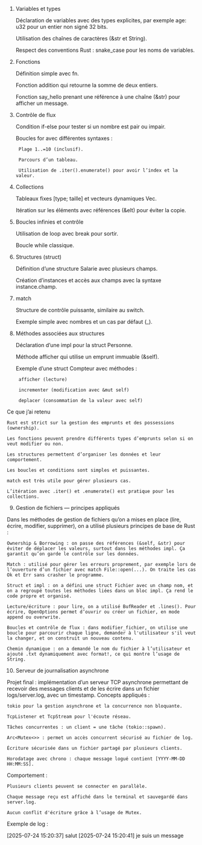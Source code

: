 1. Variables et types

    Déclaration de variables avec des types explicites, par exemple age: u32 pour un entier non signé 32 bits.

    Utilisation des chaînes de caractères (&str et String).

    Respect des conventions Rust : snake_case pour les noms de variables.

2. Fonctions

    Définition simple avec fn.

    Fonction addition qui retourne la somme de deux entiers.

    Fonction say_hello prenant une référence à une chaîne (&str) pour afficher un message.

3. Contrôle de flux

    Condition if-else pour tester si un nombre est pair ou impair.

    Boucles for avec différentes syntaxes :

        Plage 1..=10 (inclusif).

        Parcours d’un tableau.

        Utilisation de .iter().enumerate() pour avoir l’index et la valeur.

4. Collections

    Tableaux fixes [type; taille] et vecteurs dynamiques Vec<T>.

    Itération sur les éléments avec références (&elt) pour éviter la copie.

5. Boucles infinies et contrôle

    Utilisation de loop avec break pour sortir.

    Boucle while classique.

6. Structures (struct)

    Définition d’une structure Salarie avec plusieurs champs.

    Création d’instances et accès aux champs avec la syntaxe instance.champ.

7. match

    Structure de contrôle puissante, similaire au switch.

    Exemple simple avec nombres et un cas par défaut (_).

8. Méthodes associées aux structures

    Déclaration d’une impl pour la struct Personne.

    Méthode afficher qui utilise un emprunt immuable (&self).

    Exemple d’une struct Compteur avec méthodes :

        afficher (lecture)

        incrementer (modification avec &mut self)

        deplacer (consommation de la valeur avec self)

Ce que j’ai retenu

    Rust est strict sur la gestion des emprunts et des possessions (ownership).

    Les fonctions peuvent prendre différents types d’emprunts selon si on veut modifier ou non.

    Les structures permettent d’organiser les données et leur comportement.

    Les boucles et conditions sont simples et puissantes.

    match est très utile pour gérer plusieurs cas.

    L’itération avec .iter() et .enumerate() est pratique pour les collections.


9. Gestion de fichiers — principes appliqués

Dans les méthodes de gestion de fichiers qu’on a mises en place (lire, écrire, modifier, supprimer), on a utilisé plusieurs principes de base de Rust :

    Ownership & Borrowing : on passe des références (&self, &str) pour éviter de déplacer les valeurs, surtout dans les méthodes impl. Ça garantit qu’on garde le contrôle sur les données.

    Match : utilisé pour gérer les erreurs proprement, par exemple lors de l’ouverture d’un fichier avec match File::open(...). On traite les cas Ok et Err sans crasher le programme.

    Struct et impl : on a défini une struct Fichier avec un champ nom, et on a regroupé toutes les méthodes liées dans un bloc impl. Ça rend le code propre et organisé.

    Lecture/écriture : pour lire, on a utilisé BufReader et .lines(). Pour écrire, OpenOptions permet d’ouvrir ou créer un fichier, en mode append ou overwrite.

    Boucles et contrôle de flux : dans modifier_fichier, on utilise une boucle pour parcourir chaque ligne, demander à l'utilisateur s'il veut la changer, et on construit un nouveau contenu.

    Chemin dynamique : on a demandé le nom du fichier à l’utilisateur et ajouté .txt dynamiquement avec format!, ce qui montre l’usage de String.

10. Serveur de journalisation asynchrone

Projet final : implémentation d’un serveur TCP asynchrone permettant de recevoir des messages clients et de les écrire dans un fichier logs/server.log, avec un timestamp.
 Concepts appliqués :

    tokio pour la gestion asynchrone et la concurrence non bloquante.

    TcpListener et TcpStream pour l'écoute réseau.

    Tâches concurrentes : un client = une tâche (tokio::spawn).

    Arc<Mutex<>> : permet un accès concurrent sécurisé au fichier de log.

    Écriture sécurisée dans un fichier partagé par plusieurs clients.

    Horodatage avec chrono : chaque message logué contient [YYYY-MM-DD HH:MM:SS].

 Comportement :

    Plusieurs clients peuvent se connecter en parallèle.

    Chaque message reçu est affiché dans le terminal et sauvegardé dans server.log.

    Aucun conflit d'écriture grâce à l’usage de Mutex.

Exemple de log :

[2025-07-24 15:20:37] salut
[2025-07-24 15:20:41] je suis un message 